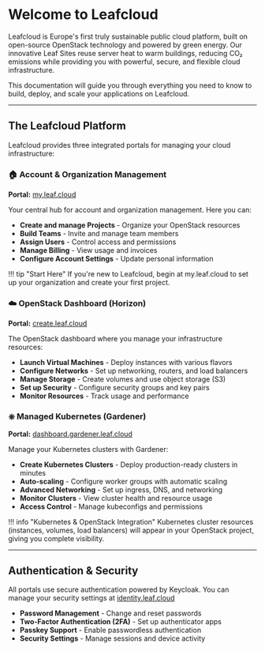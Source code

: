 # Welcome to Leafcloud

Leafcloud is Europe's first truly sustainable public cloud platform, built on open-source OpenStack technology and powered by green energy. Our innovative Leaf Sites reuse server heat to warm buildings, reducing CO₂ emissions while providing you with powerful, secure, and flexible cloud infrastructure.

This documentation will guide you through everything you need to know to build, deploy, and scale your applications on Leafcloud.

---

## The Leafcloud Platform

Leafcloud provides three integrated portals for managing your cloud infrastructure:

### 🏠 Account & Organization Management
**Portal:** [my.leaf.cloud](https://my.leaf.cloud)

Your central hub for account and organization management. Here you can:

- **Create and manage Projects** - Organize your OpenStack resources
- **Build Teams** - Invite and manage team members
- **Assign Users** - Control access and permissions
- **Manage Billing** - View usage and invoices
- **Configure Account Settings** - Update personal information

!!! tip "Start Here"
    If you're new to Leafcloud, begin at my.leaf.cloud to set up your organization and create your first project.

### ☁️ OpenStack Dashboard (Horizon)
**Portal:** [create.leaf.cloud](https://create.leaf.cloud)

The OpenStack dashboard where you manage your infrastructure resources:

- **Launch Virtual Machines** - Deploy instances with various flavors
- **Configure Networks** - Set up networking, routers, and load balancers
- **Manage Storage** - Create volumes and use object storage (S3)
- **Set up Security** - Configure security groups and key pairs
- **Monitor Resources** - Track usage and performance

### ⎈ Managed Kubernetes (Gardener)
**Portal:** [dashboard.gardener.leaf.cloud](https://dashboard.gardener.leaf.cloud)

Manage your Kubernetes clusters with Gardener:

- **Create Kubernetes Clusters** - Deploy production-ready clusters in minutes
- **Auto-scaling** - Configure worker groups with automatic scaling
- **Advanced Networking** - Set up ingress, DNS, and networking
- **Monitor Clusters** - View cluster health and resource usage
- **Access Control** - Manage kubeconfigs and permissions

!!! info "Kubernetes & OpenStack Integration"
    Kubernetes cluster resources (instances, volumes, load balancers) will appear in your OpenStack project, giving you complete visibility.

---

## Authentication & Security

All portals use secure authentication powered by Keycloak. You can manage your security settings at [identity.leaf.cloud](https://identity.leaf.cloud/realms/leafcloud/account/account-security/signing-in)

- **Password Management** - Change and reset passwords
- **Two-Factor Authentication (2FA)** - Set up authenticator apps
- **Passkey Support** - Enable passwordless authentication
- **Security Settings** - Manage sessions and device activity

